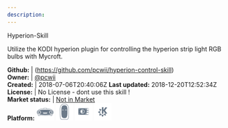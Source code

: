 ```yaml
---
description: 
---
```

Hyperion-Skill

Utilize the KODI hyperion plugin for controlling the hyperion strip light RGB bulbs with Mycroft.

**Github:** | (https://github.com/pcwii/hyperion-control-skill)  
**Owner:** | [@pcwii](https://github.com/pcwii)  
**Created:** | 2018-07-06T20:40:06Z  **Last updated:** 2018-12-20T12:52:34Z  
**License:** | No License - dont use this skill !  
**Market status:** | [Not in Market](https://market.mycroft.ai/skill/)  
**Platform:**   ![](.gitbook/assets/mark-1-icon.png)  ![](.gitbook/assets/mark-2-icon.png)  ![](.gitbook/assets/picroft-icon.png)  ![](.gitbook/assets/kde.png)   
